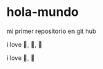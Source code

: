# hola-mundo 

mi primer repositorio en git hub

i love :book:, :dog:, :running:

i love :icecream:, :cake:



